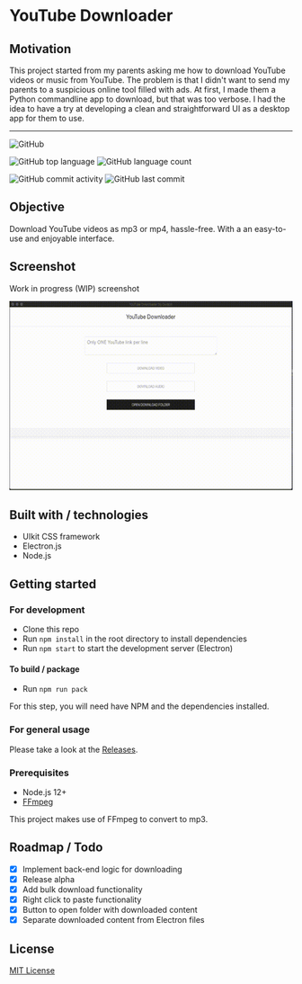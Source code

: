# YouTube Downloader

## Motivation

This project started from my parents asking me how to download YouTube videos or music from YouTube. 
The problem is that I didn't want to send my parents to a suspicious online tool filled with ads.
At first, I made them a Python commandline app to download, but that was too verbose.
I had the idea to have a try at developing a clean and straightforward UI as a desktop app for them to use. 

---

![GitHub](https://img.shields.io/github/license/gpnn/youtube-downloader-electron?style=flat-square)

![GitHub top language](https://img.shields.io/github/languages/top/gpnn/youtube-downloader-electron?style=flat-square)
![GitHub language count](https://img.shields.io/github/languages/count/gpnn/youtube-downloader-electron?style=flat-square)

![GitHub commit activity](https://img.shields.io/github/commit-activity/m/gpnn/youtube-downloader-electron?style=flat-square)
![GitHub last commit](https://img.shields.io/github/last-commit/gpnn/youtube-downloader-electron?style=flat-square)

## Objective

Download YouTube videos as mp3 or mp4, hassle-free. With a an easy-to-use and enjoyable interface.

## Screenshot

Work in progress (WIP) screenshot

![Screenshot](./doc/recording.gif)

## Built with / technologies

* UIkit CSS framework
* Electron.js
* Node.js

## Getting started

### For development

* Clone this repo
* Run `npm install` in the root directory to install dependencies
* Run `npm start` to start the development server (Electron)

#### To build / package

* Run `npm run pack`

For this step, you will need have NPM and the dependencies installed.

### For general usage

Please take a look at the [Releases](https://github.com/gpnn/youtube-downloader-electron/releases/). 

### Prerequisites

* Node.js 12+
* [FFmpeg](https://www.ffmpeg.org/)

This project makes use of FFmpeg to convert to mp3.

## Roadmap / Todo

* [x] Implement back-end logic for downloading
* [x] Release alpha
* [x] Add bulk download functionality
* [x] Right click to paste functionality
* [x] Button to open folder with downloaded content
* [x] Separate downloaded content from Electron files

## License

[MIT License](https://choosealicense.com/licenses/mit/#)
